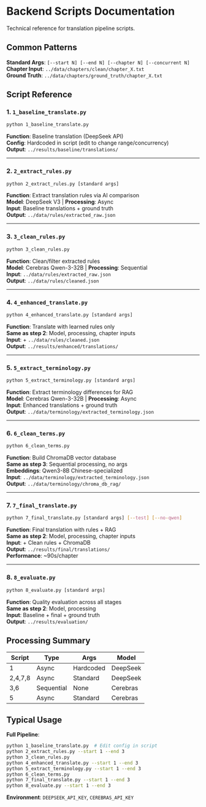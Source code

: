 # Backend Scripts Documentation

Technical reference for translation pipeline scripts.

## Common Patterns

**Standard Args**: `[--start N] [--end N] [--chapter N] [--concurrent N]`  
**Chapter Input**: `../data/chapters/clean/chapter_X.txt`  
**Ground Truth**: `../data/chapters/ground_truth/chapter_X.txt`

## Script Reference

### 1. `1_baseline_translate.py`
```bash
python 1_baseline_translate.py
```
**Function**: Baseline translation (DeepSeek API)  
**Config**: Hardcoded in script (edit to change range/concurrency)  
**Output**: `../results/baseline/translations/`

---

### 2. `2_extract_rules.py`
```bash
python 2_extract_rules.py [standard args]
```
**Function**: Extract translation rules via AI comparison  
**Model**: DeepSeek V3 | **Processing**: Async  
**Input**: Baseline translations + ground truth  
**Output**: `../data/rules/extracted_raw.json`

---

### 3. `3_clean_rules.py`
```bash
python 3_clean_rules.py
```
**Function**: Clean/filter extracted rules  
**Model**: Cerebras Qwen-3-32B | **Processing**: Sequential  
**Input**: `../data/rules/extracted_raw.json`  
**Output**: `../data/rules/cleaned.json`

---

### 4. `4_enhanced_translate.py`
```bash
python 4_enhanced_translate.py [standard args]
```
**Function**: Translate with learned rules only  
**Same as step 2**: Model, processing, chapter inputs  
**Input**: + `../data/rules/cleaned.json`  
**Output**: `../results/enhanced/translations/`

---

### 5. `5_extract_terminology.py`
```bash
python 5_extract_terminology.py [standard args]
```
**Function**: Extract terminology differences for RAG  
**Model**: Cerebras Qwen-3-32B | **Processing**: Async  
**Input**: Enhanced translations + ground truth  
**Output**: `../data/terminology/extracted_terminology.json`

---

### 6. `6_clean_terms.py`
```bash
python 6_clean_terms.py
```
**Function**: Build ChromaDB vector database  
**Same as step 3**: Sequential processing, no args  
**Embeddings**: Qwen3-8B Chinese-specialized  
**Input**: `../data/terminology/extracted_terminology.json`  
**Output**: `../data/terminology/chroma_db_rag/`

---

### 7. `7_final_translate.py`
```bash
python 7_final_translate.py [standard args] [--test] [--no-qwen]
```
**Function**: Final translation with rules + RAG  
**Same as step 2**: Model, processing, chapter inputs  
**Input**: + Clean rules + ChromaDB  
**Output**: `../results/final/translations/`  
**Performance**: ~90s/chapter

---

### 8. `8_evaluate.py`
```bash
python 8_evaluate.py [standard args]
```
**Function**: Quality evaluation across all stages  
**Same as step 2**: Model, processing  
**Input**: Baseline + final + ground truth  
**Output**: `../results/evaluation/`

## Processing Summary

| Script | Type | Args | Model |
|--------|------|------|-------|
| 1 | Async | Hardcoded | DeepSeek |
| 2,4,7,8 | Async | Standard | DeepSeek |
| 3,6 | Sequential | None | Cerebras |
| 5 | Async | Standard | Cerebras |

## Typical Usage

**Full Pipeline**:
```bash
python 1_baseline_translate.py  # Edit config in script
python 2_extract_rules.py --start 1 --end 3
python 3_clean_rules.py
python 4_enhanced_translate.py --start 1 --end 3
python 5_extract_terminology.py --start 1 --end 3
python 6_clean_terms.py
python 7_final_translate.py --start 1 --end 3
python 8_evaluate.py --start 1 --end 3
```

**Environment**: `DEEPSEEK_API_KEY`, `CEREBRAS_API_KEY`